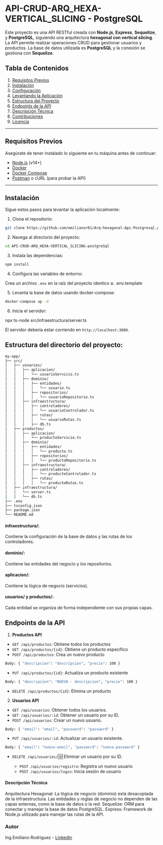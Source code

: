 

# API-CRUD-ARQ_HEXA-VERTICAL_SLICING - PostgreSQL

Este proyecto es una API RESTful creada con **Node.js**, **Express**, **Sequelize**, y **PostgreSQL**, siguiendo una arquitectura **hexagonal con vertical slicing**. La API permite realizar operaciones CRUD para gestionar usuarios y productos. La base de datos utilizada es **PostgreSQL** y la conexión se gestiona con **Sequelize**.


## Tabla de Contenidos
1. [Requisitos Previos](#requisitos-previos)
2. [Instalación](#instalación)
3. [Configuración](#configuración)
4. [Levantando la Aplicación](#levantando-la-aplicación)
5. [Estructura del Proyecto](#estructura-del-proyecto)
6. [Endpoints de la API](#endpoints-de-la-api)
7. [Descripción Técnica](#descripción-técnica)
8. [Contribuciones](#contribuciones)
9. [Licencia](#licencia)

---

## Requisitos Previos

Asegúrate de tener instalado lo siguiente en tu máquina antes de continuar:

- [Node.js](https://nodejs.org/en/) (v14+)
- [Docker](https://www.docker.com/)
- [Docker Compose](https://docs.docker.com/compose/)
- [Postman](https://www.postman.com/) o cURL (para probar la API)

---

## Instalación

Sigue estos pasos para levantar la aplicación localmente:

1. Clona el repositorio:
```bash
git clone https://github.com/emilianor81/Arq-hexagonal-Api-Postgresql.git
```


2. Navega al directorio del proyecto:
```bash
cd API-CRUD-ARQ_HEXA-VERTICAL_SLICING-postgreSql
```

3. Instala las dependencias:

```bash
npm install
```

4. Configura las variables de entorno:

Crea un archivo `.env` en la raíz del proyecto identico a: .env.template


5. Levanta la base de datos usando docker-compose:

```bash
docker-compose up -d
```

6. Inicia el servidor:

npx ts-node src/infraestructura/server.ts


El servidor debería estar corriendo en `http://localhost:3000`.




## Estructura del directorio del proyecto:

```bash
my-app/
├── src/
│   ├── usuarios/
│   │   ├── aplicacion/
│   │   │   └── usuarioServicio.ts
│   │   ├── dominio/
│   │   │   ├── entidades/
│   │   │   │   └── usuario.ts
│   │   │   ├── repositorios/
│   │   │   │   └── usuarioRepositorio.ts
│   │   ├── infraestructura/
│   │   │   ├── controladores/
│   │   │   │   └── usuarioControlador.ts
│   │   │   ├── rutas/
│   │   │   │   └── usuarioRutas.ts
│   │   │   ├── db.ts
│   ├── productos/
│   │   ├── aplicacion/
│   │   │   └── productoServicio.ts
│   │   ├── dominio/
│   │   │   ├── entidades/
│   │   │   │   └── producto.ts
│   │   │   ├── repositorios/
│   │   │   │   └── productoRepositorio.ts
│   │   ├── infraestructura/
│   │   │   ├── controladores/
│   │   │   │   └── productoControlador.ts
│   │   │   ├── rutas/
│   │   │   │   └── productoRutas.ts
│   ├── infraestructura/
│   │   └── server.ts
|   |   └── db.ts
├── .env
├── tsconfig.json
├── package.json
└── README.md
```
#### infraestructura/:

Contiene la configuración de la base de datos y las rutas de los controladores.

#### dominio/: 
Contiene las entidades del negocio y los repositorios.

#### aplicacion/: 
Contiene la lógica de negocio (servicios).

#### usuarios/ y productos/: 
Cada entidad se organiza de forma independiente con sus propias capas.





## Endpoints de la API

1. **Productos API**

- `GET /api/productos`: Obtiene todos los productos
- `GET /api/productos/{id}`: Obtiene un producto específico
- `POST /api/productos`: Crea un nuevo producto
```bash
Body: { "descripcion": "descripcion", "precio": 100 }
```

- `PUT /api/productos/{id}`: Actualiza un producto existente

```bash
Body: { "descripcion": "NUEVA - descripcion", "precio": 100 }
```
- `DELETE /api/productos/{id}`: Elimina un producto


2. **Usuarios API**

- `GET /api/usuarios`: Obtener todos los usuarios.
- `GET /api/usuarios/:id`: Obtener un usuario por su ID.
- `POST /api/usuarios`: Crear un nuevo usuario.
```bash
Body: { "email": "email", "password": "password" }
```
- `PUT /api/usuarios/:id`: Actualizar un usuario existente.
```bash
Body: { "email": "nuevo-email", "password": "nueva-password" }
```
- `DELETE /api/usuarios/`:id: Eliminar un usuario por su ID.

    - `POST /api/usuarios/registro`: Registra un nuevo usuario
    - `POST /api/usuarios/login`: Inicia sesión de usuario



#### Descripción Técnica
Arquitectura Hexagonal: La lógica de negocio (dominio) está desacoplada de la infraestructura. Las entidades y reglas de negocio no dependen de las capas externas, como la base de datos o la red.
Sequelize: ORM para conectar y manejar la base de datos PostgreSQL.
Express: Framework de Node.js utilizado para manejar las rutas de la API.


### Autor
Ing.Emiliano Rodriguez - [LinkedIn](https://www.linkedin.com/in/ing-emilianor)

